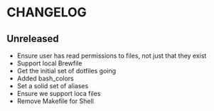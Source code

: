 # CHANGELOG

## Unreleased

* Ensure user has read permissions to files, not just that they exist
* Support local Brewfile
* Get the initial set of dotfiles going
* Added bash_colors
* Set a solid set of aliases
* Ensure we support loca files
* Remove Makefile for Shell
